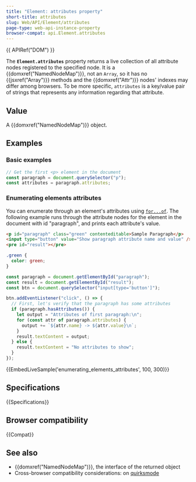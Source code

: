 ```yaml
---
title: "Element: attributes property"
short-title: attributes
slug: Web/API/Element/attributes
page-type: web-api-instance-property
browser-compat: api.Element.attributes
---
```


{{ APIRef("DOM") }}

The **`Element.attributes`** property returns a live collection
of all attribute nodes registered to the specified node. It is a
{{domxref("NamedNodeMap")}}, not an `Array`, so it has no {{jsxref("Array")}}
methods and the {{domxref("Attr")}} nodes' indexes may differ among browsers. To be more
specific, `attributes` is a key/value pair of strings that represents any
information regarding that attribute.

## Value

A {{domxref("NamedNodeMap")}} object.

## Examples

### Basic examples

```js
// Get the first <p> element in the document
const paragraph = document.querySelector("p");
const attributes = paragraph.attributes;
```

### Enumerating elements attributes

You can enumerate through an element's attributes using [`for...of`](/en-US/docs/Web/JavaScript/Reference/Statements/for...of).
The following example runs through the attribute nodes for the element in the document
with id "paragraph", and prints each attribute's value.

```html
<p id="paragraph" class="green" contenteditable>Sample Paragraph</p>
<input type="button" value="Show paragraph attribute name and value" />
<pre id="result"></pre>
```

```css
.green {
  color: green;
}
```

```js
const paragraph = document.getElementById("paragraph");
const result = document.getElementById("result");
const btn = document.querySelector("input[type='button']");

btn.addEventListener("click", () => {
  // First, let's verify that the paragraph has some attributes
  if (paragraph.hasAttributes()) {
    let output = "Attributes of first paragraph:\n";
    for (const attr of paragraph.attributes) {
      output += `${attr.name} -> ${attr.value}\n`;
    }
    result.textContent = output;
  } else {
    result.textContent = "No attributes to show";
  }
});
```

{{EmbedLiveSample('enumerating_elements_attributes', 100, 300)}}

## Specifications

{{Specifications}}

## Browser compatibility

{{Compat}}

## See also

- {{domxref("NamedNodeMap")}}, the interface of the returned object
- Cross-browser compatibility considerations: on [quirksmode](https://quirksmode.org/dom/core/#attributes)
